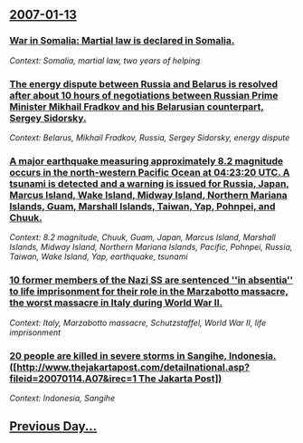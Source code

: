 ## [2007-01-13](/news/2007/01/13/index.md)

### [ War in Somalia: Martial law is declared in Somalia. ](/news/2007/01/13/war-in-somalia-martial-law-is-declared-in-somalia.md)
_Context: Somalia, martial law, two years of helping_

### [ The energy dispute between Russia and Belarus is resolved after about 10 hours of negotiations between Russian Prime Minister Mikhail Fradkov and his Belarusian counterpart, Sergey Sidorsky. ](/news/2007/01/13/the-energy-dispute-between-russia-and-belarus-is-resolved-after-about-10-hours-of-negotiations-between-russian-prime-minister-mikhail-fradk.md)
_Context: Belarus, Mikhail Fradkov, Russia, Sergey Sidorsky, energy dispute_

### [ A major earthquake measuring approximately 8.2 magnitude occurs in the north-western Pacific Ocean at 04:23:20 UTC. A tsunami is detected and a warning is issued for Russia, Japan, Marcus Island, Wake Island, Midway Island, Northern Mariana Islands, Guam, Marshall Islands, Taiwan, Yap, Pohnpei, and Chuuk. ](/news/2007/01/13/a-major-earthquake-measuring-approximately-8-2-magnitude-occurs-in-the-north-western-pacific-ocean-at-04-23-20-utc-a-tsunami-is-detected-a.md)
_Context: 8.2 magnitude, Chuuk, Guam, Japan, Marcus Island, Marshall Islands, Midway Island, Northern Mariana Islands, Pacific, Pohnpei, Russia, Taiwan, Wake Island, Yap, earthquake, tsunami_

### [ 10 former members of the Nazi SS are sentenced ''in absentia'' to life imprisonment for their role in the Marzabotto massacre, the worst massacre in Italy during World War II. ](/news/2007/01/13/10-former-members-of-the-nazi-ss-are-sentenced-in-absentia-to-life-imprisonment-for-their-role-in-the-marzabotto-massacre-the-worst-ma.md)
_Context: Italy, Marzabotto massacre, Schutzstaffel, World War II, life imprisonment_

### [ 20 people are killed in severe storms in Sangihe, Indonesia. ([http://www.thejakartapost.com/detailnational.asp?fileid=20070114.A07&irec=1 The Jakarta Post])](/news/2007/01/13/20-people-are-killed-in-severe-storms-in-sangihe-indonesia-http-www-thejakartapost-com-detailnational-asp-fileid-20070114-a07-irec-1.md)
_Context: Indonesia, Sangihe_

## [Previous Day...](/news/2007/01/12/index.md)

